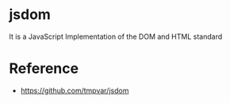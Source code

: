 # jsdom
It is a JavaScript Implementation of the DOM and HTML standard 

# Reference
* https://github.com/tmpvar/jsdom